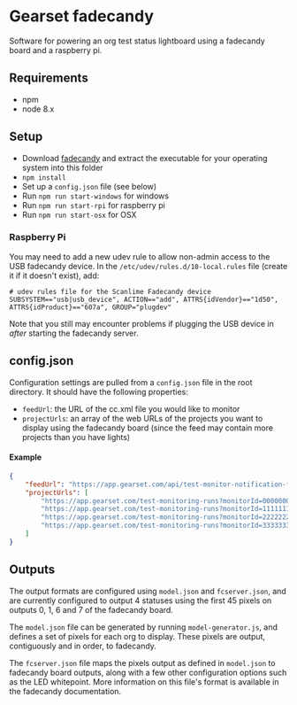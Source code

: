 # Gearset fadecandy
Software for powering an org test status lightboard using a fadecandy board and a raspberry pi.

## Requirements
- npm
- node 8.x

## Setup

- Download [fadecandy](https://github.com/scanlime/fadecandy/releases) and extract the executable for your operating system into this folder
- `npm install`
- Set up a `config.json` file (see below)
- Run `npm run start-windows` for windows
- Run `npm run start-rpi` for raspberry pi
- Run `npm run start-osx` for OSX

### Raspberry Pi

You may need to add a new udev rule to allow non-admin access to the USB fadecandy device. In the `/etc/udev/rules.d/10-local.rules` file (create it if it doesn't exist), add:

```
# udev rules file for the Scanlime Fadecandy device
SUBSYSTEM=="usb|usb_device", ACTION=="add", ATTRS{idVendor}=="1d50", ATTRS{idProduct}=="607a", GROUP="plugdev"
```

Note that you still may encounter problems if plugging the USB device in _after_ starting the fadecandy server.

## config.json

Configuration settings are pulled from a `config.json` file in the root directory. It should have the following properties:

- `feedUrl`: the URL of the cc.xml file you would like to monitor
- `projectUrls`: an array of the web URLs of the projects you want to display using the fadecandy board (since the feed may contain more projects than you have lights)

#### Example
```json
{
    "feedUrl": "https://app.gearset.com/api/test-monitor-notification-feeds/00000000-0000-0000-0000-000000000000/cc.xml",
    "projectUrls": [
        "https://app.gearset.com/test-monitoring-runs?monitorId=00000000-0000-0000-0000-000000000000",
        "https://app.gearset.com/test-monitoring-runs?monitorId=11111111-1111-1111-1111-111111111111",
        "https://app.gearset.com/test-monitoring-runs?monitorId=22222222-2222-2222-2222-222222222222",
        "https://app.gearset.com/test-monitoring-runs?monitorId=33333333-3333-3333-3333-333333333333"
    ]
}
```

## Outputs

The output formats are configured using `model.json` and `fcserver.json`, and are currently configured to output 4 statuses using the first 45 pixels on outputs 0, 1, 6 and 7 of the fadecandy board.

The `model.json` file can be generated by running `model-generator.js`, and defines a set of pixels for each org to display. These pixels are output, contiguously and in order, to fadecandy.

The `fcserver.json` file maps the pixels output as defined in `model.json` to fadecandy board outputs, along with a few other configuration options such as the LED whitepoint. More information on this file's format is available in the fadecandy documentation.
